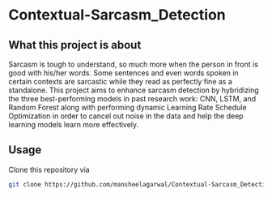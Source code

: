 # Contextual-Sarcasm_Detection

## What this project is about 
Sarcasm is tough to understand, so much more when the person in front is good with his/her words. Some sentences and even words spoken in certain contexts are sarcastic while they read as perfectly fine as a standalone.  This project aims to enhance sarcasm detection by hybridizing the three best-performing models in past research work: CNN, LSTM, and Random Forest along with performing dynamic Learning Rate Schedule Optimization in order to cancel out noise in the data and help the deep learning models learn more effectively.

## Usage

Clone this repository via 
```bash
git clone https://github.com/mansheelagarwal/Contextual-Sarcasm_Detection.git

